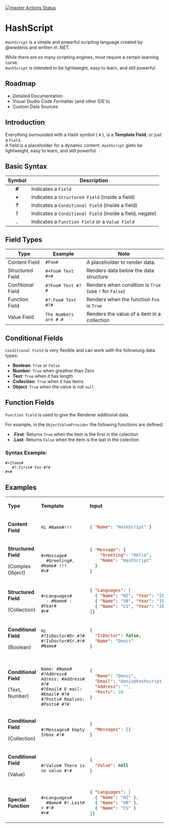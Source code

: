 [![master Actions Status](https://github.com/wwdenis/vbparser/workflows/test/badge.svg)](https://github.com/wwdenis/HashScript/actions)

# HashScript
`HashScript` is a simple and powerful scripting language created by @wwdenis and written in .NET.


While there are so many scripting engines, most require a certain learning curve.  
`HashScript` is intended to be lightweight, easy to learn, and still  powerful.

## Roadmap
- Detailed Documentation
- Visual Studio Code Formatter (and other IDE's)
- Custom Data Sources

## Introduction
Everything surrounded with a Hash symbol ( `#` ), is a **Template Field**, or just a `Field`.  
A field is a placeholder for a dynamic content.
`HashScript` gieto be lightweight, easy to learn, and still  powerful.

## Basic Syntax

| Symbol | Description |
| :--: | --------- |
| **#** | Indicates a `Field` |
| **+** | Indicates a `Structured Field` (inside a field) |
| **?** | Indicates a `Conditional Field` (inside a field) |
| **!** | Indicates a `Conditional Field` (inside a field, negate) |
| **.** | Indicates a `Function Field` or a `Value Field` |

## Field Types

| Type | Example | Note |
| -- | -- | -- |
| Content Field | `#Foo#` | A placeholder to render data. |
| Structured Field | `#+Foo# Text #+# `| Renders data below the data structure |
| Confitional Field | `#?Foo# Text #?# `| Renders when condition is `True` (use `!` for `False`) |
| Function Field | `#?.Foo# Text #?# `| Renders when the function `Foo` is `True` |
| Value Field | `The Numbers are #.#`| Renders the value of a item in a collection |

## Conditional Fields
`Conditional Field` is very flexible and can work with the followiung data types:
- **Boolean**: `True` or `False`
- **Number**: `True` when greather than Zero
- **Text**: `True` when it has length
- **Collection**: `True` when it has items
- **Object**: `True` when the value is not `null`

## Function Fields
`Function Field` is used to give the Renderer additional data.

For example, in the `ObjectValueProvider` the following functions are defined:
- **.First**: Returns `True` when the item is the first in the colection
- **.Last**: Returns `False` when the item is the last in the colection

### Syntax Example:
```
#+Items#
   #?.First# Foo #?#
#+# 
```

## Examples

<table>


<tr>
<td>

**Type** 

</td>
<td>

**Template** 

</td>
<td>

**Input** 

</td>
<td>

**Output** 

</td>
</tr>
<tr>
  <td>

  **Content Field**

  </td>
  <td>

  ```
  Hi #Name#!!!
  ```

  </td>
  <td>
      
  ```json
  { "Name": "HashScript" }
  ```
  </td>
  <td>
      
  ```
  Hi HashScript!!!         
  ```
  </td>
</tr>

<tr>
  <td>

  **Structured Field**

  (Complex Object)

  </td>
  <td>

  ```

  #+Message#
    #Greeting#, #Name# !!!
  #+#

  ```

  </td>
  <td>
      
  ```json
  { "Message": { 
      "Greeting": "Hello",
      "Name": "HashScript"
    }
  }
  ```
  </td>
  <td>
      
  ```
 
 
  Hello, HashScript
  

  ```
  </td>
</tr>

<tr>
  <td>

  **Structured Field**
  
  (Collection)

  </td>
  <td>

  ```

  #+Languages#
    - #Name# : #Year#
  #+#

  ```

  </td>
  <td>
      
  ```json
  { "Languages": [
    { "Name": "HZ", "Year": "2022" },
    { "Name": "VB", "Year": "1964" },
    { "Name": "CS", "Year": "2000" }
  ]}
  ```
  </td>
  <td>
      
  ```
 
  - HZ: 2022
  - VB: 1964
  - CS: 2000
  
  ```
  </td>
</tr>

<tr>
  <td>

  **Conditional Field**

  (Boolean)
  </td>
  <td>

  ```
  Hi
  #?IsDoctor#Dr.#?#
  #!IsDoctor#Sr.#!#
  #Name#
  ```

  </td>
  <td>
      
  ```json
  { 
    "IsDoctor": false,
    "Name": "Denis"
  }
  ```
  </td>
  <td>
      
  ```
  Hi

  Sr.
  Denis
  ```
  </td>
</tr>

<tr>
  <td>

  **Conditional Field**

  (Text, Number)
  </td>
  <td>

  ```

  Name: #Name#
  #?Address# Adress: #Address# #?#
  #?Email# E-mail: #Email# #?#
  #?Posts# Replies: #Posts# #?#

  ```

  </td>
  <td>
      
  ```json
  { 
    "Name": "Denis",
    "Email": "denis@hashscript.org",
    "Address": "",
    "Posts": 10
  }
  ```
  </td>
  <td>
      
  ```

  Name: Denis
    
  E-mail: denis@hashscript.org
  Replies: 10

  ```
  </td>
</tr>

<tr>
  <td>

  **Conditional Field**

  (Collection)
  </td>
  <td>

  ```

  #!Messages# Empty Inbox #!#

  ```

  </td>
  <td>
      
  ```json
  { 
    "Messages": []
  }
  ```
  </td>
  <td>
      
  ```

  Empty Inbox

  ```
  </td>
</tr>

<tr>
  <td>

  **Conditional Field**

  (Value)
  </td>
  <td>

  ```

  #!Value# There is no value #!#

  ```

  </td>
  <td>
      
  ```json
  { 
    "Value": null
  }
  ```
  </td>
  <td>
      
  ```

  There is no value

  ```
  </td>
</tr>

<tr>
  <td>

  **Special Function**

  </td>
  <td>

  ```

  #+Languages#
    #Name# #!.Last# > #!#
  #+#

  ```

  </td>
  <td>
      
  ```json
  { "Languages": [
    { "Name": "HZ" },
    { "Name": "VB" },
    { "Name": "CS" }
  ]}
  ```
  </td>
  <td>
      
  ```


  HZ > VB > CS


  ```
  </td>
</tr>

</table>